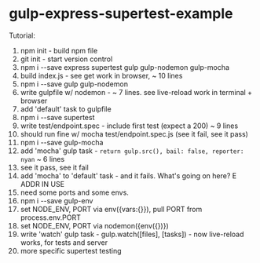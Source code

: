 gulp-express-supertest-example
==============================

Tutorial:

1. npm init - build npm file
2. git init - start version control
3. npm i --save express supertest gulp gulp-nodemon gulp-mocha
4. build index.js - see get work in browser, ~ 10 lines
5. npm i --save gulp gulp-nodemon
6. write gulpfile w/ nodemon - ~ 7 lines. see live-reload work in terminal + browser
7. add 'default' task to gulpfile
8. npm i --save supertest
9. write test/endpoint.spec - include first test (expect a 200) ~ 9 lines
10. should run fine w/ mocha test/endpoint.spec.js (see it fail, see it pass)
11. npm i --save gulp-mocha
12. add 'mocha' gulp task - `return gulp.src(), bail: false, reporter: nyan` ~ 6 lines
13. see it pass, see it fail
14. add 'mocha' to 'default' task - and it fails. What's going on here? E ADDR IN USE
15. need some ports and some envs.
16. npm i --save gulp-env
17. set NODE_ENV, PORT via env({vars:{}}), pull PORT from process.env.PORT
18. set NODE_ENV, PORT via nodemon({env({})})
19. write 'watch' gulp task - gulp.watch([files], [tasks]) - now live-reload works, for tests and server
20. more specific supertest testing


